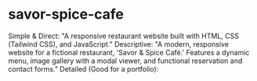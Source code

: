 # savor-spice-cafe
Simple &amp; Direct: "A responsive restaurant website built with HTML, CSS (Tailwind CSS), and JavaScript."  Descriptive: "A modern, responsive website for a fictional restaurant, 'Savor &amp; Spice Café.' Features a dynamic menu, image gallery with a modal viewer, and functional reservation and contact forms."  Detailed (Good for a portfolio): 
